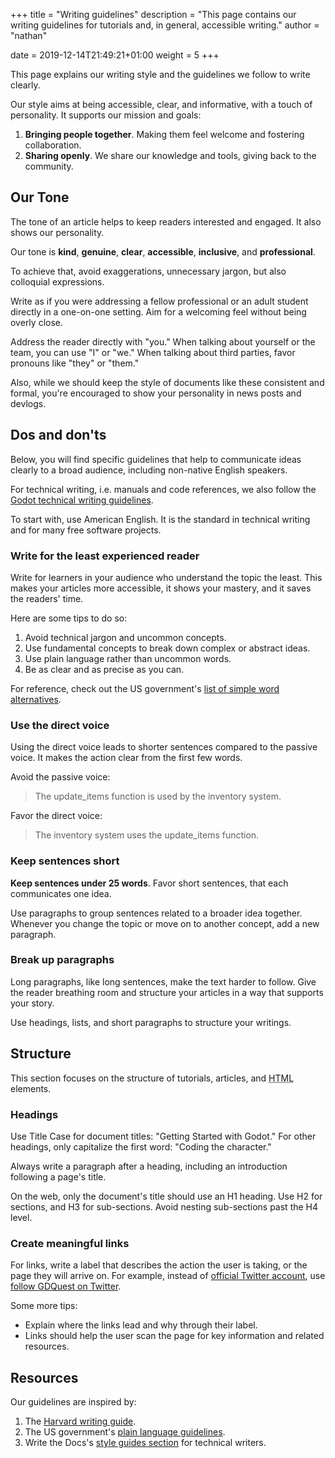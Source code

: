 +++
title = "Writing guidelines"
description = "This page contains our writing guidelines for tutorials and, in general, accessible writing."
author = "nathan"

date = 2019-12-14T21:49:21+01:00
weight = 5
+++

This page explains our writing style and the guidelines we follow to write clearly.

Our style aims at being accessible, clear, and informative, with a touch of personality. It supports our mission and goals:

1. **Bringing people together**. Making them feel welcome and fostering collaboration.
1. **Sharing openly**. We share our knowledge and tools, giving back to the community.

## Our Tone ##

The tone of an article helps to keep readers interested and engaged. It also shows our personality.

Our tone is **kind**, **genuine**, **clear**, **accessible**, **inclusive**, and **professional**.

To achieve that, avoid exaggerations, unnecessary jargon, but also colloquial expressions.

Write as if you were addressing a fellow professional or an adult student directly in a one-on-one setting. Aim for a welcoming feel without being overly close.

Address the reader directly with "you." When talking about yourself or the team, you can use "I" or "we." When talking about third parties, favor pronouns like "they" or "them."

Also, while we should keep the style of documents like these consistent and formal, you're encouraged to show your personality in news posts and devlogs.

## Dos and don'ts ##

Below, you will find specific guidelines that help to communicate ideas clearly to a broad audience, including non-native English speakers.

For technical writing, i.e. manuals and code references, we also follow the [Godot technical writing guidelines](//docs.godotengine.org/en/latest/community/contributing/docs_writing_guidelines.html).

To start with, use American English. It is the standard in technical writing and for many free software projects.

### Write for the least experienced reader ###

Write for learners in your audience who understand the topic the least. This makes your articles more accessible, it shows your mastery, and it saves the readers' time.

Here are some tips to do so:

1. Avoid technical jargon and uncommon concepts.
1. Use fundamental concepts to break down complex or abstract ideas.
1. Use plain language rather than uncommon words.
1. Be as clear and as precise as you can.

For reference, check out the US government's [list of simple word alternatives](//plainlanguage.gov/guidelines/words/use-simple-words-phrases/).

### Use the direct voice ###

Using the direct voice leads to shorter sentences compared to the passive voice. It makes the action clear from the first few words.

Avoid the passive voice:

> The update_items function is used by the inventory system.

Favor the direct voice:

> The inventory system uses the update_items function.


### Keep sentences short ###

**Keep sentences under 25 words**. Favor short sentences, that each communicates one idea.

Use paragraphs to group sentences related to a broader idea together. Whenever you change the topic or move on to another concept, add a new paragraph.

### Break up paragraphs ###

Long paragraphs, like long sentences, make the text harder to follow. Give the reader breathing room and structure your articles in a way that supports your story. 

Use headings, lists, and short paragraphs to structure your writings.

## Structure ##

This section focuses on the structure of tutorials, articles, and <abbr title="HyperText Markup Language">HTML</abbr> elements.

### Headings ###

Use Title Case for document titles: "Getting Started with Godot." For other headings, only capitalize the first word: "Coding the character."

Always write a paragraph after a heading, including an introduction following a page's title.

On the web, only the document's title should use an H1 heading. Use H2 for sections, and H3 for sub-sections. Avoid nesting sub-sections past the H4 level.

### Create meaningful links ###

For links, write a label that describes the action the user is taking, or the page they will arrive on. For example, instead of [official Twitter account](//twitter.com/NathanGDQuest), use [follow GDQuest on Twitter](https://twitter.com/NathanGDQuest).

Some more tips:

- Explain where the links lead and why through their label.
- Links should help the user scan the page for key information and related resources.


## Resources ##

Our guidelines are inspired by:

1. The [Harvard writing guide](https://library.harvard.edu/writing-guide).
1. The US government's [plain language guidelines](https://plainlanguage.gov/guidelines/).
1. Write the Docs's [style guides section](https://www.writethedocs.org/guide/writing/style-guides/) for technical writers.

